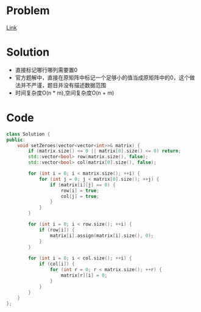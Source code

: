 # Problem
[Link](https://leetcode-cn.com/problems/set-matrix-zeroes/)

# Solution
* 直接标记哪行哪列需要置0
* 官方题解中，直接在原矩阵中标记一个足够小的值当成原矩阵中的0，这个做法并不严谨，题目并没有描述数据范围
* 时间复杂度O(n * m),空间复杂度O(n + m)

# Code
```cpp
class Solution {
public:
    void setZeroes(vector<vector<int>>& matrix) {
        if (matrix.size() <= 0 || matrix[0].size() <= 0) return;
        std::vector<bool> row(matrix.size(), false);
        std::vector<bool> col(matrix[0].size(), false);

        for (int i = 0; i < matrix.size(); ++i) {
            for (int j = 0; j < matrix[0].size(); ++j) {
                if (matrix[i][j] == 0) {
                    row[i] = true;
                    col[j] = true;
                }
            }
        }

        for (int i = 0; i < row.size(); ++i) {
            if (row[i]) {
                matrix[i].assign(matrix[i].size(), 0);
            }
        }
        
        for (int i = 0; i < col.size(); ++i) {
            if (col[i]) {
                for (int r = 0; r < matrix.size(); ++r) {
                    matrix[r][i] = 0;
                }
            }
        }
    }
};
```